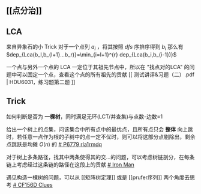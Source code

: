 ## [[点分治]]

## LCA

来自异象石的小 Trick
对于一个点列 $a_i$ ，将其按照 $dfs$ 序排序得到 $b_i$ 
那么有 $dep_{Lca(b_l,b_{l+1}...b_r)}=\min_{i=l+1}^{r} dep_{Lca(b_i,b_{i-1})}$ 

一个点与另外一个点的 LCA 一定位于其祖先节点中，所以在 "找点对的LCA" 的问题中可以固定一个点，查看这个点的所有祖先的贡献 [[ 测试讲评&习题（二）.pdf | HDU6031，练习题第二题 ]]
## Trick

如何判断是否为 **一棵树**，同时满足无环(LCT/并查集)与点数-边数=1 

给出一个树上的点集，问该集合中所有点中的最优点，且所有点只会 **整体** 向上跳时，若任意一点作为根的子树中的点一定不优时，则可以将这部分点剔除出，剩余点跳跃是均摊 $O(n)$ 的 [# P6779  rla1rmdq](https://www.luogu.com.cn/problem/P6779)

对于树上多条路径，找其中两条使得其的交...的问题，可以考虑树链剖分，在每条链上考虑经过这条链的路径在这段上的贡献 [# Iron Man](https://www.luogu.com.cn/problem/CF704E)

遇见构造一棵树的问题，可以从 [[矩阵树定理]] 或是 [[prufer序列]] 两个角度去思考 [# CF156D Clues](https://www.luogu.com.cn/problem/CF156D)

